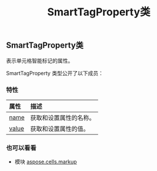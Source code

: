﻿---
title: SmartTagProperty类
second_title: Aspose.Cells for Python via .NET API 参考资料
description:
type: docs
weight: 60
url: /zh/python-net/aspose.cells.markup/smarttagproperty/
is_root: false
---
##  SmartTagProperty类
表示单元格智能标记的属性。



SmartTagProperty 类型公开了以下成员：

### 特性
|属性|描述|
| :- | :- |
| [name](/cells/zh/python-net/aspose.cells.markup/smarttagproperty/name) |获取和设置属性的名称。|
| [value](/cells/zh/python-net/aspose.cells.markup/smarttagproperty/value) |获取和设置属性的值。|



### 也可以看看
* 模块 [aspose.cells.markup](..)
